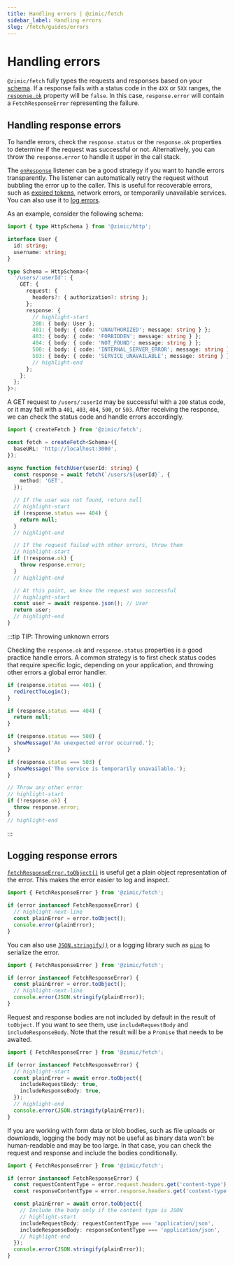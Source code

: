 ```yaml
---
title: Handling errors | @zimic/fetch
sidebar_label: Handling errors
slug: /fetch/guides/errors
---
```


# Handling errors

`@zimic/fetch` fully types the requests and responses based on your [schema](/docs/zimic-http/guides/1-http-schemas.md).
If a response fails with a status code in the `4XX` or `5XX` ranges, the
[`response.ok`](https://developer.mozilla.org/docs/Web/API/Response/ok) property will be `false`. In this case,
`response.error` will contain a `FetchResponseError` representing the failure.

## Handling response errors

To handle errors, check the `response.status` or the `response.ok` properties to determine if the request was successful
or not. Alternatively, you can throw the `response.error` to handle it upper in the call stack.

The [`onResponse`](/docs/zimic-fetch/api/2-fetch.md#onresponse) listener can be a good strategy if you want to handle
errors transparently. The listener can automatically retry the request without bubbling the error up to the caller. This
is useful for recoverable errors, such as
[expired tokens](/docs/zimic-fetch/guides/5-authentication.md#handling-errors), network errors, or temporarily
unavailable services. You can also use it to [log errors](#logging-response-errors).

As an example, consider the following schema:

```ts
import { type HttpSchema } from '@zimic/http';

interface User {
  id: string;
  username: string;
}

type Schema = HttpSchema<{
  '/users/:userId': {
    GET: {
      request: {
        headers?: { authorization?: string };
      };
      response: {
        // highlight-start
        200: { body: User };
        401: { body: { code: 'UNAUTHORIZED'; message: string } };
        403: { body: { code: 'FORBIDDEN'; message: string } };
        404: { body: { code: 'NOT_FOUND'; message: string } };
        500: { body: { code: 'INTERNAL_SERVER_ERROR'; message: string } };
        503: { body: { code: 'SERVICE_UNAVAILABLE'; message: string } };
        // highlight-end
      };
    };
  };
}>;
```

A GET request to `/users/:userId` may be successful with a `200` status code, or it may fail with a `401`, `403`, `404`,
`500`, or `503`. After receiving the response, we can check the status code and handle errors accordingly.

```ts
import { createFetch } from '@zimic/fetch';

const fetch = createFetch<Schema>({
  baseURL: 'http://localhost:3000',
});

async function fetchUser(userId: string) {
  const response = await fetch(`/users/${userId}`, {
    method: 'GET',
  });

  // If the user was not found, return null
  // highlight-start
  if (response.status === 404) {
    return null;
  }
  // highlight-end

  // If the request failed with other errors, throw them
  // highlight-start
  if (!response.ok) {
    throw response.error;
  }
  // highlight-end

  // At this point, we know the request was successful
  // highlight-start
  const user = await response.json(); // User
  return user;
  // highlight-end
}
```

:::tip TIP: <span>Throwing unknown errors</span>

Checking the `response.ok` and `response.status` properties is a good practice handle errors. A common strategy is to
first check status codes that require specific logic, depending on your application, and throwing other errors a global
error handler.

```ts
if (response.status === 401) {
  redirectToLogin();
}

if (response.status === 404) {
  return null;
}

if (response.status === 500) {
  showMessage('An unexpected error occurred.');
}

if (response.status === 503) {
  showMessage('The service is temporarily unavailable.');
}

// Throw any other error
// highlight-start
if (!response.ok) {
  throw response.error;
}
// highlight-end
```

:::

## Logging response errors

[`fetchResponseError.toObject()`](/docs/zimic-fetch/api/4-fetch-response.md#toobject) is useful get a plain object
representation of the error. This makes the error easier to log and inspect.

```ts
import { FetchResponseError } from '@zimic/fetch';

if (error instanceof FetchResponseError) {
  // highlight-next-line
  const plainError = error.toObject();
  console.error(plainError);
}
```

You can also use
[`JSON.stringify()`](https://developer.mozilla.org/docs/Web/JavaScript/Reference/Global_Objects/JSON/stringify) or a
logging library such as [`pino`](https://www.npmjs.com/package/pino) to serialize the error.

```ts
import { FetchResponseError } from '@zimic/fetch';

if (error instanceof FetchResponseError) {
  const plainError = error.toObject();
  // highlight-next-line
  console.error(JSON.stringify(plainError));
}
```

Request and response bodies are not included by default in the result of `toObject`. If you want to see them, use
`includeRequestBody` and `includeResponseBody`. Note that the result will be a `Promise` that needs to be awaited.

```ts
import { FetchResponseError } from '@zimic/fetch';

if (error instanceof FetchResponseError) {
  // highlight-start
  const plainError = await error.toObject({
    includeRequestBody: true,
    includeResponseBody: true,
  });
  // highlight-end
  console.error(JSON.stringify(plainError));
}
```

If you are working with form data or blob bodies, such as file uploads or downloads, logging the body may not be useful
as binary data won't be human-readable and may be too large. In that case, you can check the request and response and
include the bodies conditionally.

```ts
import { FetchResponseError } from '@zimic/fetch';

if (error instanceof FetchResponseError) {
  const requestContentType = error.request.headers.get('content-type');
  const responseContentType = error.response.headers.get('content-type');

  const plainError = await error.toObject({
    // Include the body only if the content type is JSON
    // highlight-start
    includeRequestBody: requestContentType === 'application/json',
    includeResponseBody: responseContentType === 'application/json',
    // highlight-end
  });
  console.error(JSON.stringify(plainError));
}
```
